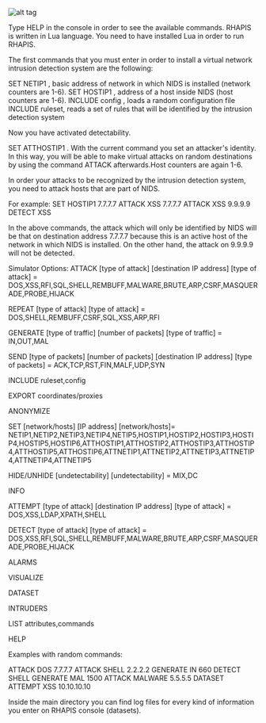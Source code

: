 ![alt tag](http://rhapis-data.appspot.com/hylxewMvLuCRVA4SdeC5FVxH5IB8yeQwNBbodEytie7BOt0MFCUzApSlFxWj81vdw2NehqlbC4dEcilfZJSVl7fllaz6GzdlR2VNll98KEJpK8aGtro11NKjkjLx5QeL3JcCji4BHkWM2LqdyzhfJ4nz9jPzcZEk5vLqIu1eW180VoDaQyaw3wtaX9Oe.png)

                                                               
Type HELP in the console in order to see the available commands. RHAPIS is written in Lua language. You need to have installed Lua in order to run RHAPIS.

The first commands that you must enter in order to install a virtual network intrusion detection system are the following:

SET NETIP1 <ip address> , basic address of network in which NIDS is installed (network counters are 1-6).
SET HOSTIP1 <ip address> , address of a host inside NIDS (host counters are 1-6).
INCLUDE config , loads a random configuration file
INCLUDE ruleset, reads a set of rules that will be identified by the intrusion detection system

Now you have activated detectability.

SET ATTHOSTIP1 <ip address>. With the current command you set an attacker's identity. In this way, you will be able to make virtual attacks on random destinations by using the command ATTACK afterwards.Host counters are again 1-6.

In order your attacks to be recognized by the intrusion detection system, you need to attack hosts that are part of NIDS. 

For example:
SET HOSTIP1 7.7.7.7
ATTACK XSS 7.7.7.7
ATTACK XSS 9.9.9.9
DETECT XSS

In the above commands, the attack which will only be identified by NIDS will be that on destination address 7.7.7.7 because this is an active host of the network in which NIDS is installed. On the other hand, the attack on 9.9.9.9 will not be detected.

Simulator Options:
ATTACK [type of attack] [destination IP address]
[type of attack] = DOS,XSS,RFI,SQL,SHELL,REMBUFF,MALWARE,BRUTE,ARP,CSRF,MASQUERADE,PROBE,HIJACK

REPEAT [type of attack]
[type of attack] = DOS,SHELL,REMBUFF,CSRF,SQL,XSS,ARP,RFI

GENERATE [type of traffic] [number of packets]
[type of traffic] = IN,OUT,MAL

SEND [type of packets] [number of packets] [destination IP address]
[type of packets] = ACK,TCP,RST,FIN,MALF,UDP,SYN

INCLUDE ruleset,config

EXPORT coordinates/proxies

ANONYMIZE

SET [network/hosts] [IP address]
[network/hosts]= NETIP1,NETIP2,NETIP3,NETIP4,NETIP5,HOSTIP1,HOSTIP2,HOSTIP3,HOSTIP4,HOSTIP5,HOSTIP6,ATTHOSTIP1,ATTHOSTIP2,ATTHOSTIP3,ATTHOSTIP4,ATTHOSTIP5,ATTHOSTIP6,ATTNETIP1,ATTNETIP2,ATTNETIP3,ATTNETIP4,ATTNETIP4,ATTNETIP5

HIDE/UNHIDE [undetectability]
[undetectability] = MIX,DC

INFO

ATTEMPT [type of attack] [destination IP address]
[type of attack] = DOS,XSS,LDAP,XPATH,SHELL

DETECT [type of attack]
[type of attack] = DOS,XSS,RFI,SQL,SHELL,REMBUFF,MALWARE,BRUTE,ARP,CSRF,MASQUERADE,PROBE,HIJACK

ALARMS

VISUALIZE

DATASET

INTRUDERS

LIST attributes,commands

HELP



Examples with random commands:

ATTACK DOS 7.7.7.7
ATTACK SHELL 2.2.2.2
GENERATE IN 660
DETECT SHELL
GENERATE MAL 1500
ATTACK MALWARE 5.5.5.5
DATASET
ATTEMPT XSS 10.10.10.10

Inside the main directory you can find log files for every kind of information you enter on RHAPIS console (datasets).
